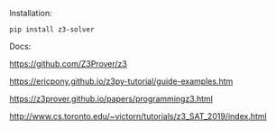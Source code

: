 
Installation:

`pip install z3-solver`

Docs:

<https://github.com/Z3Prover/z3>

<https://ericpony.github.io/z3py-tutorial/guide-examples.htm>

<https://z3prover.github.io/papers/programmingz3.html>

<http://www.cs.toronto.edu/~victorn/tutorials/z3_SAT_2019/index.html>


